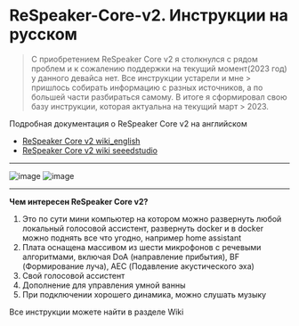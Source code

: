 # ReSpeaker-Core-v2. Инструкции на русском

> С приобретением ReSpeaker Core v2 я столкнулся с рядом проблем и к сожалению поддержки на текущий момент(2023 год) у данного девайса нет. Все инструкции устарели и мне > пришлось собирать информацию с разных источников, а по большей части разбираться самому. В итоге я сформировал свою базу инструкции, которая актуальна на текущий март > 2023.

Подробная документация о ReSpeaker Core v2 на английском
* [ReSpeaker Core v2 wiki_english](https://github.com/SeeedDocument/wiki_english/blob/master/docs/ReSpeaker_Core_v2.0.md)
* [ReSpeaker Core v2 wiki seeedstudio](https://wiki.seeedstudio.com/ReSpeaker_Core_v2.0/)

--------------------------
![image](https://user-images.githubusercontent.com/64090632/226887155-3948df31-d225-4dfc-bd1b-73db51d04282.png)
![image](https://user-images.githubusercontent.com/64090632/226886896-25079258-8cc2-462f-bb5a-2ecb9acecbde.png)

--------------------------
**Чем интересен ReSpeaker Core v2?**

1) Это по сути мини компьютер на котором можно развернуть любой локальный голосовой ассистент, развернуть docker и в docker можно поднять все что угодно, например home assistant
2) Плата оснащена массивом из шести микрофонов с речевыми алгоритмами, включая DoA (направление прибытия), BF (Формирование луча), AEC (Подавление акустического эха)
3) Свой голосовой ассистент
4) Дополнение для управления умной ванны
5) При подключении хорошего динамика, можно слушать музыку


Все инструкции можете найти в разделе Wiki
